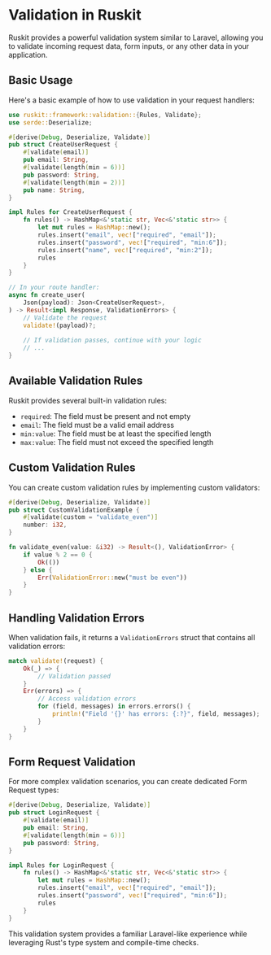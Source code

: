 # Validation in Ruskit

Ruskit provides a powerful validation system similar to Laravel, allowing you to validate incoming request data, form inputs, or any other data in your application.

## Basic Usage

Here's a basic example of how to use validation in your request handlers:

```rust
use ruskit::framework::validation::{Rules, Validate};
use serde::Deserialize;

#[derive(Debug, Deserialize, Validate)]
pub struct CreateUserRequest {
    #[validate(email)]
    pub email: String,
    #[validate(length(min = 6))]
    pub password: String,
    #[validate(length(min = 2))]
    pub name: String,
}

impl Rules for CreateUserRequest {
    fn rules() -> HashMap<&'static str, Vec<&'static str>> {
        let mut rules = HashMap::new();
        rules.insert("email", vec!["required", "email"]);
        rules.insert("password", vec!["required", "min:6"]);
        rules.insert("name", vec!["required", "min:2"]);
        rules
    }
}

// In your route handler:
async fn create_user(
    Json(payload): Json<CreateUserRequest>,
) -> Result<impl Response, ValidationErrors> {
    // Validate the request
    validate!(payload)?;
    
    // If validation passes, continue with your logic
    // ...
}
```

## Available Validation Rules

Ruskit provides several built-in validation rules:

- `required`: The field must be present and not empty
- `email`: The field must be a valid email address
- `min:value`: The field must be at least the specified length
- `max:value`: The field must not exceed the specified length

## Custom Validation Rules

You can create custom validation rules by implementing custom validators:

```rust
#[derive(Debug, Deserialize, Validate)]
pub struct CustomValidationExample {
    #[validate(custom = "validate_even")]
    number: i32,
}

fn validate_even(value: &i32) -> Result<(), ValidationError> {
    if value % 2 == 0 {
        Ok(())
    } else {
        Err(ValidationError::new("must be even"))
    }
}
```

## Handling Validation Errors

When validation fails, it returns a `ValidationErrors` struct that contains all validation errors:

```rust
match validate!(request) {
    Ok(_) => {
        // Validation passed
    }
    Err(errors) => {
        // Access validation errors
        for (field, messages) in errors.errors() {
            println!("Field '{}' has errors: {:?}", field, messages);
        }
    }
}
```

## Form Request Validation

For more complex validation scenarios, you can create dedicated Form Request types:

```rust
#[derive(Debug, Deserialize, Validate)]
pub struct LoginRequest {
    #[validate(email)]
    pub email: String,
    #[validate(length(min = 6))]
    pub password: String,
}

impl Rules for LoginRequest {
    fn rules() -> HashMap<&'static str, Vec<&'static str>> {
        let mut rules = HashMap::new();
        rules.insert("email", vec!["required", "email"]);
        rules.insert("password", vec!["required", "min:6"]);
        rules
    }
}
```

This validation system provides a familiar Laravel-like experience while leveraging Rust's type system and compile-time checks. 
